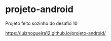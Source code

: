 # projeto-android
Projeto feito sozinho do desafio 10

https://luiznogueira12.github.io/projeto-android/
